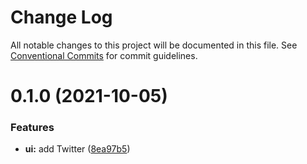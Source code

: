 # Change Log

All notable changes to this project will be documented in this file.
See [Conventional Commits](https://conventionalcommits.org) for commit guidelines.

# 0.1.0 (2021-10-05)


### Features

* **ui:** add Twitter ([8ea97b5](https://github.com/theguriev/react-mind-map/commit/8ea97b54f16af441bc96f3a8621c3e4de5ec6579))
